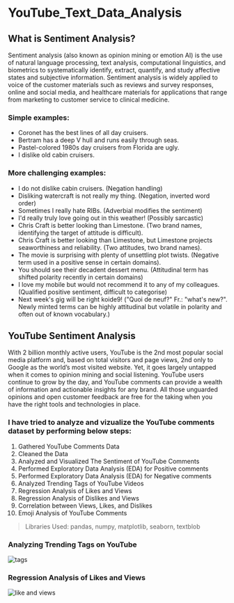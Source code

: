 # YouTube_Text_Data_Analysis

## What is Sentiment Analysis?
Sentiment analysis (also known as opinion mining or emotion AI) is the use of natural language processing, text analysis, computational linguistics, and biometrics to systematically identify, extract, quantify, and study affective states and subjective information. Sentiment analysis is widely applied to voice of the customer materials such as reviews and survey responses, online and social media, and healthcare materials for applications that range from marketing to customer service to clinical medicine.

### Simple examples:
  - Coronet has the best lines of all day cruisers.
  - Bertram has a deep V hull and runs easily through seas.
  - Pastel-colored 1980s day cruisers from Florida are ugly.
  - I dislike old cabin cruisers.

### More challenging examples:
  - I do not dislike cabin cruisers. (Negation handling)
  - Disliking watercraft is not really my thing. (Negation, inverted word order)
  - Sometimes I really hate RIBs. (Adverbial modifies the sentiment)
  - I'd really truly love going out in this weather! (Possibly sarcastic)
  - Chris Craft is better looking than Limestone. (Two brand names, identifying the target of attitude is difficult).
  - Chris Craft is better looking than Limestone, but Limestone projects seaworthiness and reliability. (Two attitudes, two brand names).
  - The movie is surprising with plenty of unsettling plot twists. (Negative term used in a positive sense in certain domains).
  - You should see their decadent dessert menu. (Attitudinal term has shifted polarity recently in certain domains)
  - I love my mobile but would not recommend it to any of my colleagues. (Qualified positive sentiment, difficult to categorise)
  - Next week's gig will be right koide9! ("Quoi de neuf?" Fr.: "what's new?". Newly minted terms can be highly attitudinal but volatile in polarity and often out of known vocabulary.)


## YouTube Sentiment Analysis
With 2 billion monthly active users, YouTube is the 2nd most popular social media platform and, based on total visitors and page views, 2nd only to Google as the world’s most visited website. Yet, it goes largely untapped when it comes to opinion mining and social listening. YouTube users continue to grow by the day, and YouTube comments can provide a wealth of information and actionable insights for any brand. All those unguarded opinions and open customer feedback are free for the taking when you have the right tools and technologies in place.

### I have tried to analyze and vizualize the YouTube comments dataset by performing below steps:

  1. Gathered YouTube Comments Data
  2. Cleaned the Data
  3. Analyzed and Visualized The Sentiment of YouTube Comments
  4. Performed Exploratory Data Analysis (EDA) for Positive comments
  5. Performed Exploratory Data Analysis (EDA) for Negative comments
  6. Analyzed Trending Tags of YouTube Videos
  7. Regression Analysis of Likes and Views
  8. Regression Analysis of Dislikes and Views
  9. Correlation between Views, Likes, and Dislikes
  10. Emoji Analysis of YouTube Comments

> Libraries Used: pandas, numpy, matplotlib, seaborn, textblob

### Analyzing Trending Tags on YouTube
![tags](https://user-images.githubusercontent.com/30564193/114277229-5318b780-99f8-11eb-9633-25eb93a6f5a8.png)

### Regression Analysis of Likes and Views
![like and views](https://user-images.githubusercontent.com/30564193/114277514-83ad2100-99f9-11eb-9fe9-9ed8ac745d26.png)

